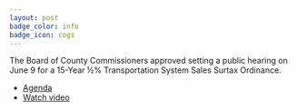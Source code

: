 ```yaml
---
layout: post
badge_color: info
badge_icon: cogs
---
```


The Board of County Commissioners approved setting a public hearing on June 9 for a 15-Year ½% Transportation System Sales Surtax Ordinance.

* [Agenda](http://agenda.hillsboroughcounty.org/cache/00003/699/05-18%20FINAL%20Agenda.pdf)
* [Watch video](http://65.49.32.144/ppportal/agenda/search.aspx)
